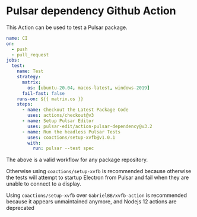 # Pulsar dependency Github Action

This Action can be used to test a Pulsar package.

```yaml
name: CI
on:
  - push
  - pull_request
jobs:
  test:
    name: Test
    strategy:
      matrix:
        os: [ubuntu-20.04, macos-latest, windows-2019]
      fail-fast: false
    runs-on: ${{ matrix.os }}
    steps:
      - name: Checkout the Latest Package Code
        uses: actions/checkout@v3
      - name: Setup Pulsar Editor
        uses: pulsar-edit/action-pulsar-dependency@v3.2
      - name: Run the headless Pulsar Tests
        uses: coactions/setup-xvfb@v1.0.1
        with:
          run: pulsar --test spec

```

The above is a valid workflow for any package repository.

Otherwise using `coactions/setup-xvfb` is recommended because otherwise the tests will attempt to startup Electron from Pulsar and fail when they are unable to connect to a display.

Using `coactions/setup-xvfb` over `GabrielBB/xvfb-action` is recommended because it appears unmaintained anymore, and Nodejs 12 actions are deprecated

